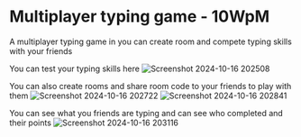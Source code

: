 # Multiplayer typing game - 10WpM
 A multiplayer typing game in you can create room and compete typing skills with your friends

You can test your typing skills here 
![Screenshot 2024-10-16 202508](https://github.com/user-attachments/assets/b6f0067c-d602-47e2-977a-49dc3d0f6579)

You can also create rooms and share room code to your friends to play with them
![Screenshot 2024-10-16 202722](https://github.com/user-attachments/assets/b8c0fb4e-371e-458d-8823-01aa2a49579d)
![Screenshot 2024-10-16 202841](https://github.com/user-attachments/assets/c970e467-e883-4e10-8946-25f4afa5a0b4)

You can see what you friends are typing and can see who completed and their points
![Screenshot 2024-10-16 203116](https://github.com/user-attachments/assets/56c0dca1-e5b8-461d-9842-21aec55f7d10)
